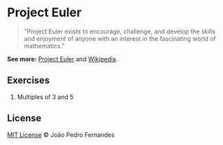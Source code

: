 # Project Euler

>"Project Euler exists to encourage, challenge, and develop the skills and enjoyment of anyone with an interest in the fascinating world of mathematics."

**See more:** [Project Euler](https://projecteuler.net) and [Wikipedia](http://en.wikipedia.org/wiki/Project_Euler).

## Exercises
1. Multiples of 3 and 5

## License
[MIT License](http://ojoaofernandes.mit-license.org/) © João Pedro Fernandes